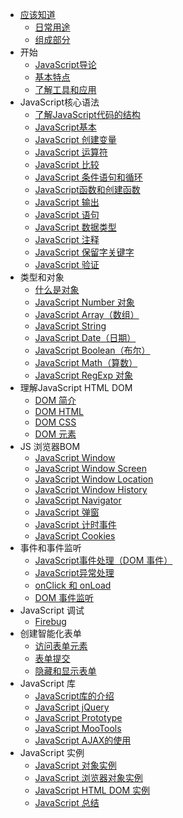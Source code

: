 
* [应该知道](README.md)
	* [日常用途](01_daily_use.md)    
	* [组成部分](02_component.md)    
* 开始
	* [JavaScript导论](03_javascript_introduction.md)                   
	* [基本特点](04_basic_characteristics.md)         
	* [了解工具和应用](05_tools_applications.md)
* JavaScript核心语法
	* [了解JavaScript代码的结构](06_code_structure.md)
	* [JavaScript基本](07_basic.md)    
	* [JavaScript 创建变量](08_create_variable.md)    
	* [JavaScript 运算符](09_operator.md)  
	* [JavaScript 比较](10_comparison.md)       
	* [JavaScript 条件语句和循环](11_conditional_loops.md)
	* [JavaScript函数和创建函数](12_function.md)
	* [JavaScript 输出](13_output.md)
	* [JavaScript 语句](14_sentence.md)
	* [JavaScript 数据类型](15_data_type.md)
	* [JavaScript 注释](16_notes.md)
	* [JavaScript 保留字关键字](17_keyword.md)
	* [JavaScript 验证](18_verification.md)
* 类型和对象
	* [什么是对象](19_object.md)
	* [JavaScript Number 对象](20_number.md)
	* [JavaScript Array（数组）](21_array.md)
	* [JavaScript String](22_string.md)
	* [JavaScript Date（日期）](23_date.md)
	* [JavaScript Boolean（布尔）](24_boolean.md)
	* [JavaScript Math（算数）](25_math.md)
	* [JavaScript RegExp 对象](26_regExp.md)
* 理解JavaScript HTML DOM
	* [DOM 简介](27_introduction_dom.md)
	* [DOM HTML](28_dom_html.md)
	* [DOM CSS](29_dom_css.md)
	* [DOM 元素](30_dom_Element.md)
* JS 浏览器BOM
	* [JavaScript Window]()
	* [JavaScript Window Screen]()
	* [JavaScript Window Location]()
	* [JavaScript Window History]()
	* [JavaScript Navigator]()
	* [JavaScript 弹窗]()
	* [JavaScript 计时事件]()
	* [JavaScript Cookies]()
* 事件和事件监听
	* [JavaScript事件处理（DOM 事件）]()
	* [JavaScript异常处理]()
	* [onClick 和 onLoad]()
	* [DOM 事件监听]()
* JavaScript 调试
	* [Firebug]()
* 创建智能化表单
	* [访问表单元素]()
	* [表单提交]()
	* [隐藏和显示表单]()
* JavaScript 库
	* [JavaScript库的介绍]()
	* [JavaScript jQuery]()
	* [JavaScript Prototype]()
	* [JavaScript MooTools]()
	* [JavaScript AJAX的使用]()
* JavaScript 实例
	* [JavaScript 对象实例]()
	* [JavaScript 浏览器对象实例]()
	* [JavaScript HTML DOM 实例]()
	* [JavaScript 总结]()